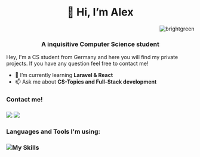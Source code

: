 <h1 align="center">👋 Hi, I’m Alex</h1>
<span align="right">

![brightgreen](https://komarev.com/ghpvc/?username=aLaskevic)

</span>
<h3 align="center"> A inquisitive Computer Science student</h3>
<p>
Hey, I'm a CS student from Germany and here you will find my private projects. If you have any question feel free to contact me!

- 🌱 I’m currently learning <b> Laravel & React </b>
- 📫 Ask me about <b> CS-Topics and Full-Stack development </b>

<h3>Contact me!<h3>
  
<a href="mailto:al.laskevic@gmail.com"><img src="https://github.com/gauravghongde/social-icons/blob/master/SVG/Color/Gmail.svg"></a>
<a href="https://de.linkedin.com/in/alexander-laskevic-407a69212"><img src="https://github.com/gauravghongde/social-icons/blob/master/SVG/Color/LinkedIN.svg"></a>

  
<h3>Languages and Tools I'm using:<h3>

![My Skills](https://skills.thijs.gg/icons?i=html,css,figma,js,angular,react,laravel,mysql,cpp,py,linux)

